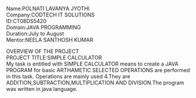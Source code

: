Name:POLNATI LAVANYA JYOTHI  
Company:CODTECH IT SOLUTIONS  
ID:CT08DS5420  
Domain:JAVA PROGRAMMING  
Duration:July to August  
Mentor:NEELA SANTHOSH KUMAR  

OVERVIEW OF THE PROJECT  
PROJECT TITLE:SIMPLE CALCULATOR    
My task is entitled with SIMPLE CALCULATOR means to create a JAVA PROGRAM for basic ARTHAMETIC SELECTED OPERATIONS are performed in this task.
Operations are mainly used 4.They are ADDITION,SUBTRACTION,MULTIPLICATION AND DIVISION.The program was written in java language.
